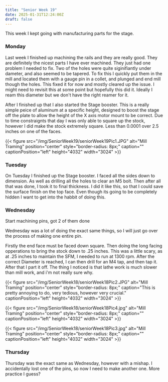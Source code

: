 ```yaml
---
title: "Senior Week 19"
date: 2025-01-31T12:24:00Z
draft: false
---
```


This week I kept going with manufacturing parts for the stage. 

### Monday 

 Last week I finished up machining the rails and they are really good. They are definitely the nicest parts I have ever machined. They just had one problem I needed to fix. Two of the holes were quite siginifiantly under dameter, and also seemed to be tapered. To fix this I quickly put them in the mill and located them with a gauge pin in a collet, and plunged and end mill though the holes. This fixed it for now and mostly cleared up the issue. I might need to revisit this at some point but hopefully this did it. Ideally I ream this diameter but we don't have the right reamer for it. 

After I finished up that I also started the Stage booster. This is a really simple peice of aluminum at a specific height, designed to boost the stage off the plate to allow the height of the X axis motor mount to be correct. Due to time constraignts that day I was only able to square up the stock, however I did make the stock extremely square. Less than 0.0001 over 2.5 inches on one of the faces. 

{{< figure src="/img/SeniorWeek19/seniorWeek19Pic1.JPG" alt="Mill Traming" position="center" style="border-radius: 8px;" caption="" captionPosition="left" height="4032" width="3024" >}}


### Tuesday 

On Tuesday I finished up the Stage booster. I faced all the sides down to dimension. As well as drilling all the holes to clear an M5 bolt. Then after all that was done, I took it to final thickness. I did it like this, so that I could save the surface finish on the top face. Even though its going to be completely hidden I want to get into the habbit of doing this. 

### Wednesday 

Start machining pins, got 2 of them done 

Wednesday was a lot of doing the exact same things, so I will just go over the process of making one entire pin. 

Firstly the end face must be faced down square. Then doing the long facing opperations to bring the stock down to .25 inches. This was a little scary, as at .25 inches to maintain the SFM, I needed to run at 1300 rpm. After the correct Diameter is reached, I can then drill for an M4 tap, and then tap it. After that I part it off. The thing I noticed is that lathe work is much slower than mill work, and i'm not really sure why. 

{{< figure src="/img/SeniorWeek18/seniorWeek18Pic2.JPG" alt="Mill Traming" position="center" style="border-radius: 8px;" caption="This is pretty annoying to do, very tedious, however very crucial." captionPosition="left" height="4032" width="3024" >}}

{{< figure src="/img/SeniorWeek18/seniorWeek18Pic4.jpg" alt="Mill Traming" position="center" style="border-radius: 8px;" caption="" captionPosition="left" height="4032" width="3024" >}}

{{< figure src="/img/SeniorWeek18/seniorWeek18Pic3.jpg" alt="Mill Traming" position="center" style="border-radius: 8px;" caption="" captionPosition="left" height="4032" width="3024" >}}


### Thursday 

Thursday was the exact same as Wednesday, however with a mishap. I accidentally lost one of the pins, so now I need to make another one. More practice I guess? 